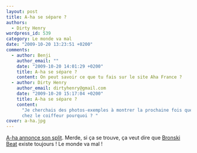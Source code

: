 ```yaml
---
layout: post
title: A-ha se sépare ?
authors:
  - Dirty Henry
wordpress_id: 539
category: Le monde va mal
date: "2009-10-20 13:23:51 +0200"
comments:
  - author: Benji
    author_email: ""
    date: "2009-10-20 14:01:29 +0200"
    title: A-ha se sépare ?
    content: On peut savoir ce que tu fais sur le site Aha France ?
  - author: Dirty Henry
    author_email: dirtyhenry@gmail.com
    date: "2009-10-20 15:17:04 +0200"
    title: A-ha se sépare ?
    content:
      "Je cherchais des photos-exemples à montrer la prochaine fois que j'irai
      chez le coiffeur pourquoi ? "
cover: a-ha.jpg
---
```


[A-ha annonce son split][1]. Merde, si ça se trouve, ça veut dire que
[Bronski Beat](https://www.youtube.com/watch?v=9Xa79n1CdKY) existe toujours ! Le
monde va mal !

[1]:
  https://www.theguardian.com/music/2009/oct/16/a-ha-to-split
  "A-ha to split after 25 years"
